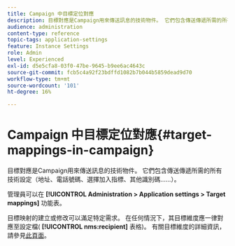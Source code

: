 ```yaml
---
title: Campaign 中目標定位對應
description: 目標對應是Campaign用來傳送訊息的技術物件。 它們包含傳送傳遞所需的所有技術設定。
audience: administration
content-type: reference
topic-tags: application-settings
feature: Instance Settings
role: Admin
level: Experienced
exl-id: d5e5cfa8-03f0-47be-9645-b9ee6ac4643c
source-git-commit: fcb5c4a92f23bdffd1082b7b044b5859dead9d70
workflow-type: tm+mt
source-wordcount: '101'
ht-degree: 16%

---
```


# Campaign 中目標定位對應{#target-mappings-in-campaign}

目標對應是Campaign用來傳送訊息的技術物件。 它們包含傳送傳遞所需的所有技術設定（地址、電話號碼、選擇加入指標、其他識別碼……）。

管理員可以在 **[!UICONTROL Administration > Application settings > Target mappings]** 功能表。

目標映射的建立或修改可以滿足特定需求。 在任何情況下，其目標維度應一律對應至設定檔( **[!UICONTROL nms:recipient]** 表格)。 有關目標維度的詳細資訊，請參見[此頁面](../../automating/using/query.md#targeting-dimensions-and-resources)。
